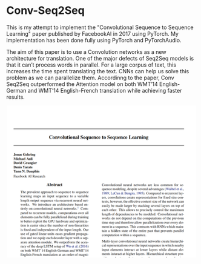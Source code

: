 # Conv-Seq2Seq
This is my attempt to implement the "Convolutional Sequence to Sequence Learning"
paper published by FacebookAI in 2017 using PyTorch. My implementation has been
done fully using PyTorch and PyTorchAudio.

The aim of this paper is to use a Convolution networks as a new architecture
for translation. One of the major defects of Seq2Seq models is that it can’t
process words in parallel. For a large corpus of text, this increases the time
spent translating the text. CNNs can help us solve this problem as we can 
parallelize them. Accordinng to the paper, Conv Seq2Seq outperformed the
Attention model on both WMT’14 English-German and WMT’14 English-French
translation while achieving faster results.


<div align="Center">
    <a href="https://arxiv.org/pdf/1705.03122.pdf"> <img src="docs/cover.png" width=500> </a>
</div>
